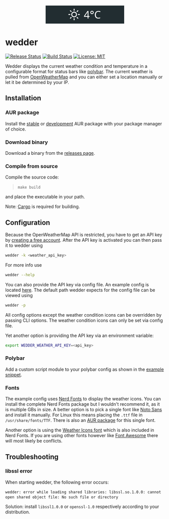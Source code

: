 <p align="center">
    <img src="img/conditions.gif"></img>
</p>

# wedder

<a href="https://github.com/awersching/wedder/actions?query=workflow%3ARelease"><img src="https://github.com/awersching/wedder/actions/workflows/release.yml/badge.svg" alt="Release Status"></a>
<a href="https://github.com/awersching/wedder/actions?query=workflow%3AMake"><img src="https://github.com/awersching/wedder/actions/workflows/make.yml/badge.svg" alt="Build Status"></a>
[![License: MIT](https://img.shields.io/badge/License-MIT-yellow.svg)](https://opensource.org/licenses/MIT)

Wedder displays the current weather condition and temperature in a configurable format for status bars like [polybar](https://github.com/jaagr/polybar).
The current weather is pulled from [OpenWeatherMap](https://openweathermap.org/) and you can either set a location manually or let it be determined by your IP.

## Installation

### AUR package

Install the [stable](https://aur.archlinux.org/packages/wedder/) or [development](https://aur.archlinux.org/packages/wedder-git/) AUR package with your package manager of choice.

### Download binary

Download a binary from the [releases page](https://github.com/awersching/wedder/releases).

### Compile from source

Compile the source code:

> `make build`

and place the executable in your path.

Note: [Cargo](https://github.com/rust-lang/cargo/) is required for building.

## Configuration

Because the OpenWeatherMap API is restricted, you have to get an API key by [creating a free account](https://home.openweathermap.org/users/sign_up).
After the API key is activated you can then pass it to wedder using

```bash
wedder -k <weather_api_key>
```

For more info use

```bash
wedder --help
```

You can also provide the API key via config file.
An example config is located [here](examples/wedder.toml).
The default path wedder expects for the config file can be viewed using

```bash
wedder -p
```

All config options except the weather condition icons can be overridden by passing CLI options.
The weather condition icons can only be set via config file.

Yet another option is providing the API key via an environment variable:

```bash
export WEDDER_WEATHER_API_KEY=<api_key>
```

### Polybar

Add a custom script module to your polybar config as shown in the [example snippet](examples/polybar).

### Fonts

The example config uses [Nerd Fonts](https://github.com/ryanoasis/nerd-fonts) to display the weather icons.
You can install the complete Nerd Fonts package but I wouldn't recommend it, as it is multiple GBs in size.
A better option is to pick a single font like [Noto Sans](https://github.com/ryanoasis/nerd-fonts/blob/master/patched-fonts/Noto/Sans/complete/Noto%20Sans%20Regular%20Nerd%20Font%20Complete.ttf) and install it manually.
For Linux this means placing the `.ttf` file in `/usr/share/fonts/TTF`.
There is also an [AUR package](https://aur.archlinux.org/packages/nerd-fonts-noto-sans-regular-complete/) for this single font.

Another option is using the [Weather Icons font](https://github.com/erikflowers/weather-icons) which is also included in Nerd Fonts.
If you are using other fonts however like [Font Awesome](https://github.com/FortAwesome/Font-Awesome) there will most likely be conflicts.

## Troubleshooting

### libssl error

When starting wedder, the following error occurs: 
```
wedder: error while loading shared libraries: libssl.so.1.0.0: cannot open shared object file: No such file or directory
```
Solution: install ```libssl1.0.0``` or ```openssl-1.0``` respectively according to your distribution.